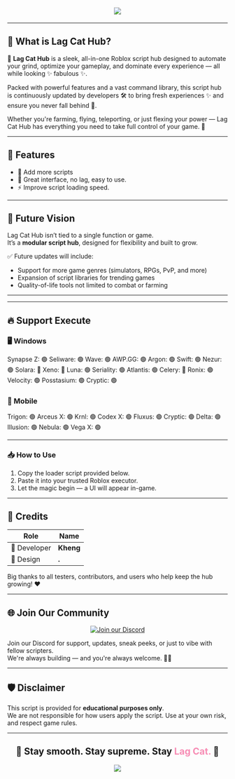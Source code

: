 <h1 align="center">
  <img src="https://readme-typing-svg.herokuapp.com?font=Fira+Code&size=32&duration=3000&pause=1000&color=F78CB4&center=true&vCenter=true&width=435&lines=Lag+Cat+Hub;Lag+Cat+Hub"/>
</h1>

---

## 🌟 What is Lag Cat Hub?

🚀 **Lag Cat Hub** is a sleek, all-in-one Roblox script hub designed to automate your grind, optimize your gameplay, and dominate every experience — all while looking ✨ fabulous ✨.

Packed with powerful features and a vast command library, this script hub is continuously updated by developers 🛠️ to bring fresh experiences ✨ and ensure you never fall behind 🔄.

Whether you're farming, flying, teleporting, or just flexing your power — Lag Cat Hub has everything you need to take full control of your game. 💪

---

## 🧩 Features

- 📜 Add more scripts
- 🔧 Great interface, no lag, easy to use.
- ⚡ Improve script loading speed.

---

## 🔮 Future Vision

Lag Cat Hub isn’t tied to a single function or game.  
It’s a **modular script hub**, designed for flexibility and built to grow.

✅ Future updates will include:

- Support for more game genres (simulators, RPGs, PvP, and more)
- Expansion of script libraries for trending games
- Quality-of-life tools not limited to combat or farming

---

---

## 🔥 Support Execute

### 🖥️ Windows
Synapse Z:   🟢
Seliware:    🟢
Wave:        🟢
AWP.GG:      🟢
Argon:       🟢
Swift:       🟢
Nezur:       🟢
Solara:      🔴
Xeno:        🔴
Luna:        🟢
Seriality:   🟢
Atlantis:    🟢
Celery:      🔴
Ronix:       🟢
Velocity:    🟢
Posstasium:  🟢
Cryptic:     🟢

### 📱 Mobile

Trigon:     🟢
Arceus X:   🟢
Krnl:       🟢
Codex X:    🟢
Fluxus:     🟢
Cryptic:    🟢
Delta:      🟢
Illusion:   🟢
Nebula:     🟢
Vega X:     🟢

---

### 📥 How to Use

1. Copy the loader script provided below.
2. Paste it into your trusted Roblox executor.
3. Let the magic begin — a UI will appear in-game.

---

## 👑 Credits

| Role         | Name      |
|--------------|-----------|
| 🧠 Developer | **Kheng** |
| 🎨 Design    | **.**     |

Big thanks to all testers, contributors, and users who help keep the hub growing! ❤️

---

## 🌐 Join Our Community

<p align="center">
  <a href="https://discord.gg/KTG45Zv58j">
    <img src="https://invidget.switchblade.xyz/KTG45Zv58j" alt="Join our Discord" />
  </a>
</p>

Join our Discord for support, updates, sneak peeks, or just to vibe with fellow scripters.  
We're always building — and you're always welcome. 🐱‍👤

---

## 🛡️ Disclaimer

This script is provided for **educational purposes only**.  
We are not responsible for how users apply the script. Use at your own risk, and respect game rules.

---

<h2 align="center">
  🚀 Stay smooth. Stay supreme. Stay <span style="color:#F78CB4">Lag Cat.</span> 🐾
</h2>

<p align="center">
  <img src="https://capsule-render.vercel.app/api?type=waving&color=F78CB4&height=100&section=footer"/>
</p>
